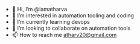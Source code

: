- 👋 Hi, I’m @iamatharva
- 👀 I’m interested in automation tooling and coding
- 🌱 I’m currently learning devops
- 💞️ I’m looking to collaborate on automation tools
- 📫 How to reach me atharv20@gmail.com

<!---
iamatharva/iamatharva is a ✨ special ✨ repository because its `README.md` (this file) appears on your GitHub profile.
You can click the Preview link to take a look at your changes.
--->
